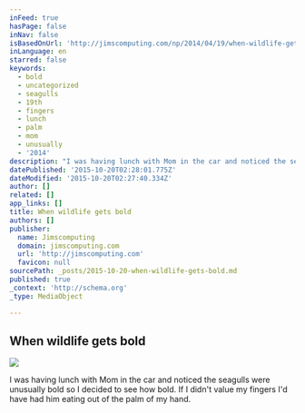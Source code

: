 ```yaml
---
inFeed: true
hasPage: false
inNav: false
isBasedOnUrl: 'http://jimscomputing.com/np/2014/04/19/when-wildlife-gets-bold/'
inLanguage: en
starred: false
keywords:
  - bold
  - uncategorized
  - seagulls
  - 19th
  - fingers
  - lunch
  - palm
  - mom
  - unusually
  - '2014'
description: "I was having lunch with Mom in the car and noticed the seagulls were unusually bold so I decided to see how bold. If I didn't value my fingers I'd have had him eating out of the palm of my hand. "
datePublished: '2015-10-20T02:28:01.775Z'
dateModified: '2015-10-20T02:27:40.334Z'
author: []
related: []
app_links: []
title: When wildlife gets bold
authors: []
publisher:
  name: Jimscomputing
  domain: jimscomputing.com
  url: 'http://jimscomputing.com'
  favicon: null
sourcePath: _posts/2015-10-20-when-wildlife-gets-bold.md
published: true
_context: 'http://schema.org'
_type: MediaObject

---
```

<article style=""><h1>When wildlife gets bold</h1><img src="http://jimscomputing.com/np/wp-content/uploads/2014/04/20140419-132210.jpg" /></article>

I was having lunch with Mom in the car and noticed the seagulls were unusually bold so I decided to see how bold. If I didn't value my fingers I'd have had him eating out of the palm of my hand.